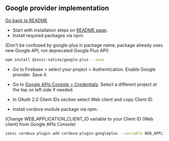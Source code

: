 ## Google provider implementation

[Go back to README](../README.md)

- Start with installation steps on [README page](../README.md).
- Install required packages via npm:

(Don't be confused by google-plus in package name, package already uses new Google API, not deprecated Google Plus API)
``` bash
npm install @ionic-native/google-plus --save
```

- Go to Firebase > select your project > Authentication.
Enable Google provider. Save it.

- Go to [Google APIs Console > Credentials](https://console.developers.google.com/apis/credentials/).
Select a different project at the top on left side if needed.

- In OAuth 2.0 Client IDs section select Web client and copy Client ID.

- Install cordova module package via npm:

(Change WEB_APPLICATION_CLIENT_ID variable to your Client ID (Web client) from Google APIs Console)
``` bash
ionic cordova plugin add cordova-plugin-googleplus --variable WEB_APPLICATION_CLIENT_ID="xxx.apps.googleusercontent.com"
```

